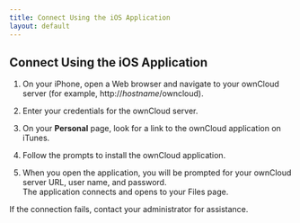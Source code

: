 ```yaml
---
title: Connect Using the iOS Application
layout: default
---
```


## Connect Using the iOS Application 
1. On your iPhone, open a Web browser and navigate to your ownCloud server (for example, http://*hostname*/owncloud). 

2. Enter your credentials for the ownCloud server. 

3. On your **Personal** page, look for a link to the ownCloud application on iTunes. 

3. Follow the prompts to install the ownCloud application.

4. When you open the application, you will be prompted for your ownCloud server URL, user name, and password.  
   The application connects and opens to your Files page. 

If the connection fails, contact your administrator for assistance.

